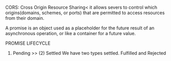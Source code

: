 CORS: Cross Origin Resource Sharing< it allows severs to control which origins(domains, schemes, or ports) that are permitted to access resources from their domain.

A promise is an object used as a placeholder for the future result of an asynchronous operation, or like a container for a future value.

PROMISE LIFECYCLE
1) Pending >> (2) Settled
We have two types settled. Fulfilled and Rejected





















